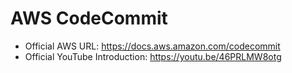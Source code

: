 # AWS CodeCommit
- Official AWS URL: https://docs.aws.amazon.com/codecommit
- Official YouTube Introduction: https://youtu.be/46PRLMW8otg
